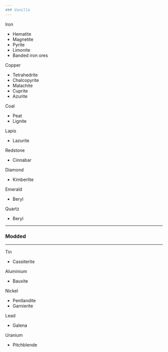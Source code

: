 ```yaml
---
### Vanilla
---
```


Iron
  - Hematite
  - Magnetite
  - Pyrite
  - Limonite
  - Banded iron ores

Copper
  - Tetrahedrite
  - Chalcopyrite
  - Malachite
  - Cuprite
  - Azurite

Coal
  - Peat
  - Lignite

Lapis
  - Lazurite

Redstone
  - Cinnabar

Diamond
  - Kimberlite

Emerald
  - Beryl

Quartz
  - Beryl

---
### Modded
---

Tin
  - Cassiterite

Aluminium
  - Bauxite

Nickel
  - Pentlandite
  - Garnierite

Lead
  - Galena

Uranium
  - Pitchblende
